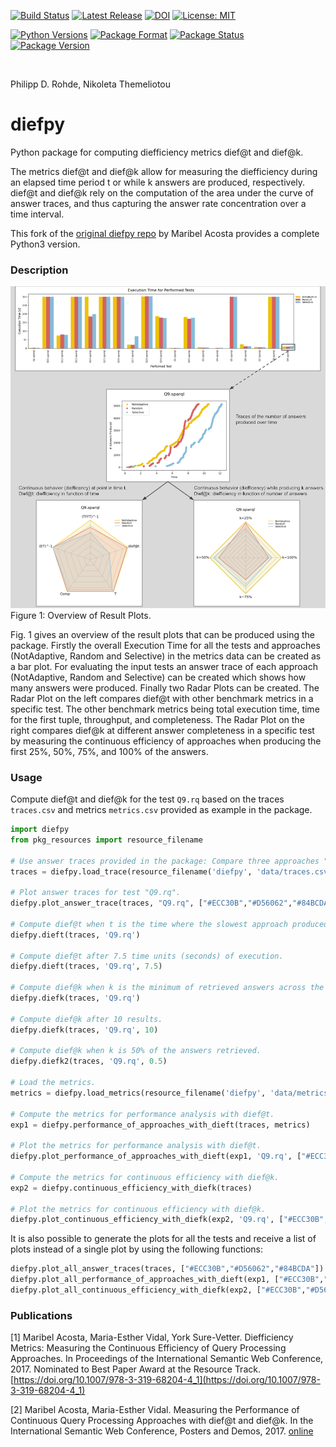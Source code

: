[![Build Status](https://github.com/SDM-TIB/diefpy/actions/workflows/testroutine.yml/badge.svg?branch=master)](https://github.com/SDM-TIB/diefpy/actions/workflows/testroutine.yml)
[![Latest Release](http://img.shields.io/github/release/SDM-TIB/diefpy.svg?logo=github)](https://github.com/SDM-TIB/diefpy/releases)
[![DOI](https://zenodo.org/badge/351839805.svg)](https://zenodo.org/badge/latestdoi/351839805)
[![License: MIT](https://img.shields.io/badge/License-MIT-yellow.svg)](LICENSE)

[![Python Versions](https://img.shields.io/pypi/pyversions/diefpy)](https://pypi.org/project/diefpy)
[![Package Format](https://img.shields.io/pypi/format/diefpy)](https://pypi.org/project/diefpy)
[![Package Status](https://img.shields.io/pypi/status/diefpy)](https://pypi.org/project/diefpy)
[![Package Version](https://img.shields.io/pypi/v/diefpy)](https://pypi.org/project/diefpy)

&nbsp;

Philipp D. Rohde, Nikoleta Themeliotou
# diefpy

Python package for computing diefficiency metrics dief@t and dief@k.

The metrics dief@t and dief@k allow for measuring the diefficiency during 
an elapsed time period t or while k answers are produced, respectively. 
dief@t and dief@k rely on the computation of the area under the curve of 
answer traces, and thus capturing the answer rate concentration over a time 
interval.

This fork of the [original diefpy repo](https://github.com/maribelacosta/diefpy) by Maribel Acosta provides a complete Python3 version.

### Description

![Overview of Result Plots](https://raw.githubusercontent.com/SDM-TIB/diefpy/master/docs/diefpy-overview.png "Overview of Result Plots")
Figure 1: Overview of Result Plots.

Fig. 1 gives an overview of the result plots that can be produced using the package.
Firstly the overall Execution Time for all the tests and approaches (NotAdaptive, Random and Selective) in the metrics
data can be created as a bar plot. 
For evaluating the input tests an answer trace of each approach (NotAdaptive, Random and Selective) can be created which shows how many answers were produced. 
Finally two Radar Plots can be created. The Radar Plot on the left compares dief@t with other benchmark metrics in a specific test. The other benchmark metrics being total execution time, time for the first tuple, throughput, and completeness. 
The Radar Plot on the right compares dief@k at different answer completeness in a specific test by measuring the continuous efficiency of approaches when producing
the first 25%, 50%, 75%, and 100% of the answers.

### Usage 
Compute dief@t and dief@k for the test `Q9.rq` based on the traces `traces.csv` and metrics `metrics.csv` provided as example in the package. 
```python
import diefpy
from pkg_resources import resource_filename

# Use answer traces provided in the package: Compare three approaches "Selective", "Not Adaptive", "Random" when executing the test "Q9.rq".
traces = diefpy.load_trace(resource_filename('diefpy', 'data/traces.csv')) 

# Plot answer traces for test "Q9.rq".
diefpy.plot_answer_trace(traces, "Q9.rq", ["#ECC30B","#D56062","#84BCDA"]).show()

# Compute dief@t when t is the time where the slowest approach produced the last answer.
diefpy.dieft(traces, 'Q9.rq')

# Compute dief@t after 7.5 time units (seconds) of execution. 
diefpy.dieft(traces, 'Q9.rq', 7.5)

# Compute dief@k when k is the minimum of retrieved answers across the approaches.
diefpy.diefk(traces, 'Q9.rq')

# Compute dief@k after 10 results.
diefpy.diefk(traces, 'Q9.rq', 10)

# Compute dief@k when k is 50% of the answers retrieved.
diefpy.diefk2(traces, 'Q9.rq', 0.5)

# Load the metrics.
metrics = diefpy.load_metrics(resource_filename('diefpy', 'data/metrics.csv'))

# Compute the metrics for performance analysis with dief@t.
exp1 = diefpy.performance_of_approaches_with_dieft(traces, metrics)

# Plot the metrics for performance analysis with dief@t.
diefpy.plot_performance_of_approaches_with_dieft(exp1, 'Q9.rq', ["#ECC30B","#D56062","#84BCDA"]).show()

# Compute the metrics for continuous efficiency with dief@k.
exp2 = diefpy.continuous_efficiency_with_diefk(traces)

# Plot the metrics for continuous efficiency with dief@k.
diefpy.plot_continuous_efficiency_with_diefk(exp2, 'Q9.rq', ["#ECC30B","#D56062","#84BCDA"]).show()
```

It is also possible to generate the plots for all the tests and receive a list of plots instead of a single plot by using the following functions:
```python
diefpy.plot_all_answer_traces(traces, ["#ECC30B","#D56062","#84BCDA"])
diefpy.plot_all_performance_of_approaches_with_dieft(exp1, ["#ECC30B","#D56062","#84BCDA"])
diefpy.plot_all_continuous_efficiency_with_diefk(exp2, ["#ECC30B","#D56062","#84BCDA"])
```

### Publications
[1] Maribel Acosta, Maria-Esther Vidal, York Sure-Vetter. Diefficiency Metrics: Measuring the Continuous Efficiency of Query Processing Approaches. In Proceedings of the International Semantic Web Conference, 2017. Nominated to Best Paper Award at the Resource Track. [https://doi.org/10.1007/978-3-319-68204-4_1](https://doi.org/10.1007/978-3-319-68204-4_1)

[2] Maribel Acosta, Maria-Esther Vidal. Measuring the Performance of Continuous Query Processing Approaches with dief@t and dief@k. In  the International Semantic Web Conference, Posters and Demos, 2017. [online](https://iswc2017.ai.wu.ac.at/wp-content/uploads/papers/PostersDemos/paper602.pdf)
